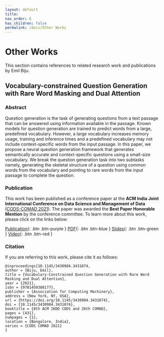 ```yaml
---
layout: default
title: 
nav_order: 6
has_children: false
permalink: /docs/Other Works
---
```


# Other Works
This section contains references to related research work and publications by Emil Biju. 

## Vocabulary-constrained Question Generation with Rare Word Masking and Dual Attention

### Abstract
Question generation is the task of generating questions from a text passage that can be answered using information available in the passage. Known models for question generation are trained to predict words from a large, predefined vocabulary. However, a large vocabulary increases memory usage, training and inference times and a predefined vocabulary may not include context-specific words from the input passage. In this paper, we propose a neural question generation framework that generates semantically accurate and context-specific questions using a small-size vocabulary. We break the question generation task into two subtasks namely, generating the skeletal structure of a question using common words from the vocabulary and pointing to rare words from the input passage to complete the question.

### Publication
This work has been published as a conference paper at the **ACM India Joint International Conference on Data Science and Management of Data** ([CODS-COMAD 2021](https://cods-comad.in)). The paper was awarded the **Best Paper Honorable Mention** by the conference committee. To learn more about this work, please click on the links below:

[Publication](https://dl.acm.org/doi/abs/10.1145/3430984.3431074){: .btn .btn-purple }
[PDF](https://emilbiju.github.io/indic-swipe/assets/Vocab-constrained-QG_CODS-COMAD.pdf){: .btn .btn-blue }
[Slides](https://emilbiju.github.io/indic-swipe/assets/Cods-Comad_presentation.pdf){: .btn .btn-green }
[Video](https://drive.google.com/file/d/1aLCYGa4ih1FyvX0oNp0aiu9Hnf0TAked/view){: .btn .btn-red }

<!--- ([Certificate](https://emilbiju.github.io/indic-swipe/assets/YRS_Honorable_Mention.pdf)) --->

### Citation
If you are referring to this work, please cite it as follows:

    @inproceedings{10.1145/3430984.3431074,
    author = {Biju, Emil},
    title = {Vocabulary-Constrained Question Generation with Rare Word Masking and Dual Attention},
    year = {2021},
    isbn = {9781450388177},
    publisher = {Association for Computing Machinery},
    address = {New York, NY, USA},
    url = {https://doi.org/10.1145/3430984.3431074},
    doi = {10.1145/3430984.3431074},
    booktitle = {8th ACM IKDD CODS and 26th COMAD},
    pages = {431},
    numpages = {1},
    location = {Bangalore, India},
    series = {CODS COMAD 2021}
    }



